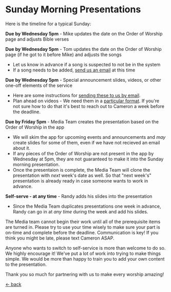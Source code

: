 # Sunday Morning Presentations

Here is the timeline for a typical Sunday:

**Due by Wednesday 5pm** - Mike updates the date on the Order of Worship page and adjusts Bible verses

**Due by Wednesday 5pm** - Tom updates the date on the Order of Worship page (if he got to it before Mike) and adjusts the songs
- Let us know in advance if a song is suspected to not be in the system
- If a song needs to be added, [send us an email](sending-lyrics.md) at this time

**Due by Wednesday 5pm** - Special announcement slides, videos, or other one-off elements of the service
- Here are some instructions for [sending these to us by email](sending-announcements.md).
- Plan ahead on videos - We need them in a [particular format](sending-announcements.md).  If you're not sure how to do that it's best to reach out to Cameron a week before the deadline.

**Due by Friday 5pm** - Media Team creates the presentation based on the Order of Worship in the app
- We will skim the app for upcoming events and announcements and _may_ create slides for some of them, even if we have not recieved an email about it.
- If any pieces of the Order of Worship are not present in the app by Wednesday at 5pm, they are not guaranteed to make it into the Sunday morning presentation.
- Once the presentaion is complete, the Media Team will clone the presentation with _next_ week's date as well.  So that "next week's" presentation is already ready in case someone wants to work in advance.

**Self-serve - at any time** - Randy adds his slides into the presentation

- Since the Media Team duplicates presentations one week in advance, Randy can go in at _any time_ during the week and add his slides.

The Media team cannot begin their work until all of the prerequisite items are turned in.  Please try to use your time wisely to make sure your part is on-time and complete before the deadline.  Communication is key!  If you think you might be late, please text Cameron ASAP.

Anyone who wants to switch to self-service is more than welcome to do so.  We highly encourage it!  We've put a lot of work into trying to make things simple.  We would be more than happy to train you to add your own content to the presentation.

Thank you so much for partnering with us to make every worship amazing!

[<- back](README.md)

